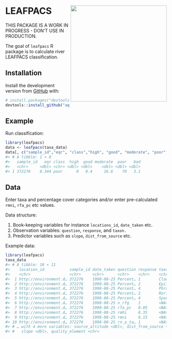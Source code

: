 
<!-- README.md is generated from README.Rmd. Please edit that file -->

# LEAFPACS <img src='https://github.com/aquaMetrics/leafpacs/raw/main/inst/extdat/images/leafpacs_logo.png' align="right" height="300" />

<!-- badges: start -->
<!-- badges: end -->

THIS PACKAGE IS A WORK IN PROGRESS - DON’T USE IN PRODUCTION.

The goal of `leafpacs` R package is to calculate river LEAFPACS
classification.

## Installation

Install the development version from [GitHub](https://github.com/) with:

``` r
# install.packages("devtools")
devtools::install_github("aquaMetrics/leafpacs")
```

## Example

Run classification:

``` r
library(leafpacs)
data <- leafpacs(taxa_data)
data[, c("sample_id","eqr", "class","high", "good", "moderate", "poor", "bad")]
#> # A tibble: 1 × 8
#>   sample_id   eqr class  high  good moderate  poor   bad
#>   <chr>     <dbl> <chr> <dbl> <dbl>    <dbl> <dbl> <dbl>
#> 1 372276    0.344 poor      0   0.4     26.6    70   3.1
```

## Data

Enter taxa and percentage cover categories and/or enter pre-calculated
`rmni`, `rfa_pc` etc values.

Data structure:

1.  Book-keeping variables for instance `locations_id`, `date_taken`
    etc.
2.  Observation variables: `question`, `response`, and `taxon.`
3.  Predictor variables such as `slope`, `dist_from_source` etc.

Example data:

``` r
library(leafpacs)
taxa_data
#> # A tibble: 10 × 11
#>    location_id           sample_id date_taken question response taxon alkalinity
#>    <chr>                 <chr>     <chr>      <chr>    <chr>    <chr>      <dbl>
#>  1 http://environment.d… 372276    1998-08-25 Percent… 1        Clad…       219.
#>  2 http://environment.d… 372276    1998-08-25 Percent… 2        Epil…       219.
#>  3 http://environment.d… 372276    1998-08-25 Percent… 4        Phra…       219.
#>  4 http://environment.d… 372276    1998-08-25 Percent… 2        Rori…       219.
#>  5 http://environment.d… 372276    1998-08-25 Percent… 4        Spar…       219.
#>  6 http://environment.d… 372276    1998-08-25 n_rfg    1        <NA>        219.
#>  7 http://environment.d… 372276    1998-08-25 rfa_pc   0.05     <NA>        219.
#>  8 http://environment.d… 372276    1998-08-25 rmhi     8.35     <NA>        219.
#>  9 http://environment.d… 372276    1998-08-25 rmni     8.15     <NA>        219.
#> 10 http://environment.d… 372276    1998-08-25 rn_a_ta… 1        <NA>        219.
#> # … with 4 more variables: source_altitude <dbl>, dist_from_source <dbl>,
#> #   slope <dbl>, quality_element <chr>
```
